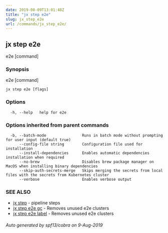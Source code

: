 ```yaml
---
date: 2019-08-09T13:01:48Z
title: "jx step e2e"
slug: jx_step_e2e
url: /commands/jx_step_e2e/
---
```

## jx step e2e

e2e [command]

### Synopsis

e2e [command]

```
jx step e2e [flags]
```

### Options

```
  -h, --help   help for e2e
```

### Options inherited from parent commands

```
  -b, --batch-mode                Runs in batch mode without prompting for user input (default true)
      --config-file string        Configuration file used for installation
      --install-dependencies      Enables automatic dependencies installation when required
      --no-brew                   Disables brew package manager on MacOS when installing binary dependencies
      --skip-auth-secrets-merge   Skips merging the secrets from local files with the secrets from Kubernetes cluster
      --verbose                   Enables verbose output
```

### SEE ALSO

* [jx step](/commands/jx_step/)	 - pipeline steps
* [jx step e2e gc](/commands/jx_step_e2e_gc/)	 - Removes unused e2e clusters
* [jx step e2e label](/commands/jx_step_e2e_label/)	 - Removes unused e2e clusters

###### Auto generated by spf13/cobra on 9-Aug-2019
